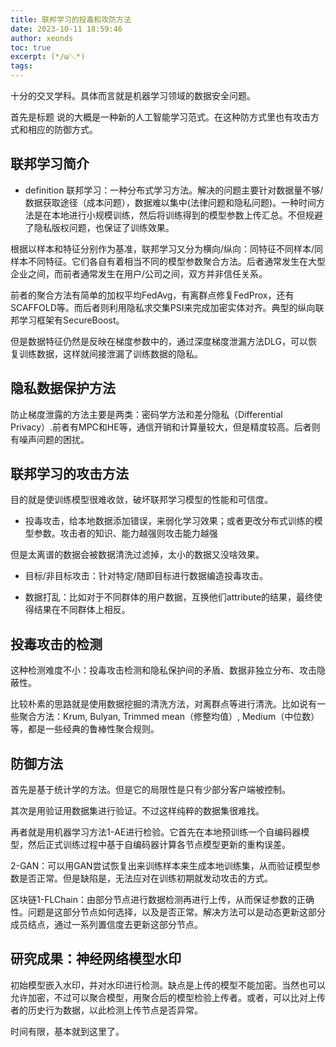 ```yaml
---
title: 联邦学习的投毒和攻防方法
date: 2023-10-11 18:59:46
author: xeonds
toc: true
excerpt: (*/ω＼*)
tags:
---
```

十分的交叉学科。具体而言就是机器学习领域的数据安全问题。

首先是标题 说的大概是一种新的人工智能学习范式。在这种防方式里也有攻击方式和相应的防御方式。

## 联邦学习简介


- definition 联邦学习：一种分布式学习方法。解决的问题主要针对数据量不够/数据获取途径（成本问题），数据难以集中(法律问题和隐私问题)。一种时间方法是在本地进行小规模训练，然后将训练得到的模型参数上传汇总。不但规避了隐私版权问题，也保证了训练效果。

根据以样本和特征分别作为基准，联邦学习又分为横向/纵向：同特征不同样本/同样本不同特征。它们各自有着相当不同的模型参数聚合方法。后者通常发生在大型企业之间，而前者通常发生在用户/公司之间，双方并非信任关系。

前者的聚合方法有简单的加权平均FedAvg，有离群点修复FedProx，还有SCAFFOLD等。而后者则利用隐私求交集PSI来完成加密实体对齐。典型的纵向联邦学习框架有SecureBoost。

但是数据特征仍然是反映在梯度参数中的，通过深度梯度泄漏方法DLG，可以恢复训练数据，这样就间接泄漏了训练数据的隐私。

## 隐私数据保护方法

防止梯度泄露的方法主要是两类：密码学方法和差分隐私（Differential Privacy）.前者有MPC和HE等，通信开销和计算量较大，但是精度较高。后者则有噪声问题的困扰。

## 联邦学习的攻击方法

目的就是使训练模型很难收敛，破坏联邦学习模型的性能和可信度。

- 投毒攻击，给本地数据添加错误，来弱化学习效果；或者更改分布式训练的模型参数。攻击者的知识、能力越强则攻击能力越强

但是太离谱的数据会被数据清洗过滤掉，太小的数据又没啥效果。

- 目标/非目标攻击：针对特定/随即目标进行数据编造投毒攻击。

- 数据打乱：比如对于不同群体的用户数据，互换他们attribute的结果，最终使得结果在不同群体上相反。

## 投毒攻击的检测

这种检测难度不小：投毒攻击检测和隐私保护间的矛盾、数据非独立分布、攻击隐蔽性。

比较朴素的思路就是使用数据挖掘的清洗方法，对离群点等进行清洗。比如说有一些聚合方法：Krum, Bulyan, Trimmed mean（修整均值）, Medium（中位数）等，都是一些经典的鲁棒性聚合规则。

## 防御方法

首先是基于统计学的方法。但是它的局限性是只有少部分客户端被控制。

其次是用验证用数据集进行验证。不过这样纯粹的数据集很难找。

再者就是用机器学习方法1-AE进行检验。它首先在本地预训练一个自编码器模型，然后正式训练过程中基于自编码器计算各节点模型更新的重构误差。

2-GAN：可以用GAN尝试恢复出来训练样本来生成本地训练集，从而验证模型参数是否正常。但是缺陷是，无法应对在训练初期就发动攻击的方式。

区块链1-FLChain：由部分节点进行数据检测再进行上传，从而保证参数的正确性。问题是这部分节点如何选择，以及是否正常。解决方法可以是动态更新这部分成员结点，通过一系列置信度去更新这部分节点。

## 研究成果：神经网络模型水印

初始模型嵌入水印，并对水印进行检测。缺点是上传的模型不能加密。当然也可以允许加密，不过可以聚合模型，用聚合后的模型检验上传者。或者，可以比对上传者的历史行为数据，以此检测上传节点是否异常。

时间有限，基本就到这里了。

